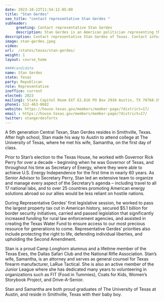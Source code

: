 ```yaml
---
date: 2023-10-22T11:54:12-05:00
title: "Stan Gerdes"
seo_title: "contact representative Stan Gerdes "
subheader:
     greeting: Contact representative Stan Gerdes
     description: Stan Gerdes is an American politician representing the 17th district of the Texas House of Representatives. A 5th generation Central Texan, Stan Gerdes resides in Smithville, Texas.
description: Contact representative Stan Gerdes of Texas. Contact information for Stan Gerdes includes email address, phone number, and mailing address.
image: stan-gerdes.jpeg
video:
url:  /states/texas/stan-gerdes/
weight: 1
layout: course_home

####candidate
name: Stan Gerdes
state: Texas
party: Republican
role: Representative
inoffice: current
elected: 2023
mailing1: State Capitol Room EXT E2.816 PO Box 2910 Austin, TX 78768-2910
phone1: 512-463-0682
website: https://house.texas.gov/members/member-page/?district=17/
email : https://house.texas.gov/members/member-page/?district=17/
twitter: stangerdesfortx
---
```


A 5th generation Central Texan, Stan Gerdes resides in Smithville, Texas. After high school, Stan made his way to Austin to attend college at The University of Texas, where he met his wife, Samantha, on the first day of class.

Prior to Stan’s election to the Texas House, he worked with Governor Rick Perry for over a decade – beginning when he was Governor of Texas, and throughout his time as Secretary of Energy, where they were able to achieve U.S. Energy Independence for the first time in nearly 60 years. As Senior Advisor to Secretary Perry, Stan led an extensive team to organize and manage every aspect of the Secretary’s agenda – including travel to all 17 national labs, and to over 25 countries promoting American energy solutions abroad so our allies would be less reliant on hostile nations.

During Representative Gerdes’ first legislative session, he worked to pass the largest property tax cut in American history, secured $5.1 billion for border security initiatives, carried and passed legislation that significantly increased funding for rural law enforcement agencies, and assisted in creating the Texas Water Fund to ensure access to our most precious resource for generations to come. Representative Gerdes’ priorities also include protecting the right to life, defending individual liberties, and upholding the Second Amendment.

Stan is a proud Camp Longhorn alumnus and a lifetime member of the Texas Exes, the Dallas Safari Club and the National Rifle Association. Stan’s wife, Samantha, is an attorney and serves as general counsel for Texas firearm manufacturer, LaRue Tactical. She is also an active member of the Junior League where she has dedicated many years to volunteering in organizations such as FIT (Food in Tummies), Coats for Kids, Women’s Storybook Project, and Drive-A-Senior.

Stan and Samantha are both proud graduates of The University of Texas at Austin, and reside in Smithville, Texas with their baby boy.
